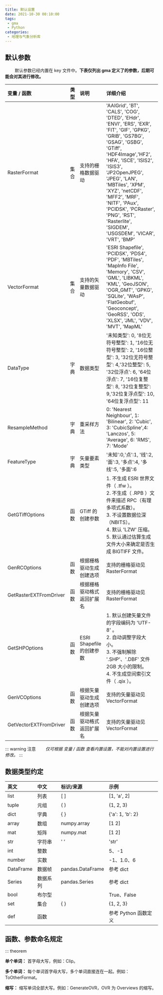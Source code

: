 ```yaml
---
title: 默认设置
date: 2021-10-30 00:10:00
tags:
 - gma
 - Python
categories:
 - 地理与气象分析库
---
```


## 默认参数

&emsp;&emsp; 默认参数已经内置在 key 文件中。**下表仅列出 gma 定义了的参数，后期可能会对其进行修改。**


| 变量 / 函数 | 类型 | 说明 | 详细介绍 |
| :----| :---- | :---- | :----- |
| RasterFormat | 集合 | 支持的栅格数据驱动 | 'AAIGrid', 'BT', 'CALS', 'COG', 'DTED', 'EHdr', 'ENVI', 'ERS', 'EXR', 'FIT', 'GIF', 'GPKG', 'GRIB', 'GS7BG', 'GSAG', 'GSBG', 'GTiff', 'HDF4Image','HF2', 'HFA', 'ISCE', 'ISIS2', 'ISIS3', 'JP2OpenJPEG', 'JPEG', 'LAN', 'MBTiles', 'XPM', 'XYZ', 'netCDF', 'MFF2', 'MRF', 'NITF', 'PAux', 'PCIDSK', 'PCRaster', 'PNG', 'RST', 'Rasterlite', 'SIGDEM', 'USGSDEM', 'VICAR', 'VRT', 'BMP' |
| VectorFormat | 集合 | 支持的矢量数据驱动 | 'ESRI Shapefile', 'PCIDSK', 'PDS4', 'PDF', 'MBTiles',  'MapInfo File', 'Memory', 'CSV', 'GML', 'LIBKML', 'KML', 'GeoJSON', 'OGR_GMT', 'GPKG', 'SQLite', 'WAsP',  'FlatGeobuf', 'Geoconcept', 'GeoRSS', 'ODS', 'XLSX', 'JML', 'VDV', 'MVT', 'MapML' |
| DataType | 字典 | 数据类型 | '未知类型': 0, '8位无符号整型': 1, '16位无符号整型': 2, '16位整型': 3, '32位无符号整型': 4,'32位整型': 5, '32位浮点': 6, '64位浮点': 7, '16位复整型': 8, '32位复整型': 9,'32位复浮点型': 10, '64位复浮点型': 11 |
| ResampleMethod | 字典 | 重采样方法 | 0: 'Nearest Neighbour', 1: 'Bilinear', 2: 'Cubic', 3: 'CubicSpline',4: 'Lanczos', 5: 'Average', 6: 'RMS', 7: 'Mode' |
| FeatureType | 字典 | 矢量要素类型 | '未知':0,'点':1, '线':2, '面':3, '多点':4, '多线':5, '多面':6 |
| GetGTiffOptions | 函数 | GTiff 的创建参数 | 1. 不生成 ESRI 世界文件（ .tfw ）。<br> 2. 不生成（ .RPB ）文件来描述 RPC（有理多项式系数）。<br> 3.  不设置数据位深（NBITS）。<br> 4. 默认 'LZW' 压缩。<br> 5.  默认通过估算生成文件大小来确定是否生成 BIGTIFF 文件。 |
| GenRCOptions | 函数 | 根据栅格驱动生成创建选项 | 支持的栅格驱动见 RasterFormat  |
| GetRasterEXTFromDriver | 函数 | 根据栅格驱动格式返回扩展名|  支持的栅格驱动见 RasterFormat   |
| GetSHPOptions | 函数 | ESRI Shapefile 的创建参数  | 1. 默认创建矢量文件的字段编码为 'UTF-8' 。<br> 2. 自动调整字段大小。 <br> 3. 不强制解除 '.SHP'、'.DBF' 文件 2GB 大小的限制。 <br> 4. 不生成空间索引文件（ .qix ）。 |
| GenVCOptions | 函数 | 根据矢量驱动生成创建选项 | 支持的矢量驱动见 VectorFormat   |
| GetVectorEXTFromDriver | 函数 | 根据矢量驱动格式返回扩展名 | 支持的矢量驱动见 VectorFormat |

::: warning 注意
*&emsp;&emsp;仅可根据 变量 / 函数 查看内置设置，不能对内置设置进行修改。*
:::

## 数据类型约定

|英文 | 中文 | 标识/来源 | 示例 |
| :--- | :---- | :---- | :---- |
|list   |列表 |[ ] |[1, 'a', 2] |
| tuple | 元组 | ( ) | (1, 2, 3) |
| dict | 字典 | { } | {'a': 1, 'b': 2} |
| array | 数组 | numpy.array      | [1 2]            |
| mat | 矩阵     | numpy.mat        | [1 2]            |
| str | 字符串 | ' ' | 'str' |
| int | 整数 |                  | 5、-1            |
| number | 实数 |                  | -1、1.0、6       |
| DataFrame | 数据帧 | pandas.DataFrame | 参考 dict        |
| Series | 数据系列 | pandas.Series | 参考 dict |
| bool | 布尔型 |  | True、False |
| set | 集合 | { } | {1, 2, 3} |
| def | 函数 | | 参考 Python 函数定义 |


## 函数、参数命名规定

::: theorem 

**单个单词：** 首字母大写，例如：Clip。

**多个单词：** 每个单词首字母大写，多个单词直接连在一起。例如：ToOtherFormat。

**缩写：** 缩写单词全部大写。例如：GenerateOVR，OVR 为 Overviews 的缩写。